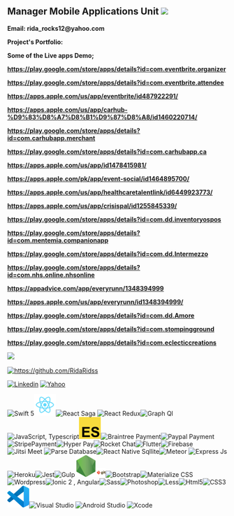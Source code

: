 
<article class="markdown-body entry-content container-lg f5" itemprop="text">

 <h1>Manager Mobile Applications Unit <img src="https://camo.githubusercontent.com/63371d36886ee658f5a97401f393e1ab1684b2fd3de674b8f5efc7d410b2a3d0/68747470733a2f2f6d656469612e67697068792e636f6d2f6d656469612f57556c706c634d704f43456d5447427442572f67697068792e676966" width="30" data-canonical-src="https://media.giphy.com/media/WUlplcMpOCEmTGBtBW/giphy.gif" style="max-width:100%;"></h1>
<b>
Email: rida_rocks12@yahoo.com

Project's Portfolio: 

Some of the Live apps Demo;

https://play.google.com/store/apps/details?id=com.eventbrite.organizer

https://play.google.com/store/apps/details?id=com.eventbrite.attendee


https://apps.apple.com/us/app/eventbrite/id487922291/

https://apps.apple.com/us/app/carhub-%D9%83%D8%A7%D8%B1%D9%87%D8%A8/id1460220714/

https://play.google.com/store/apps/details?id=com.carhubapp.merchant

https://play.google.com/store/apps/details?id=com.carhubapp.ca

https://apps.apple.com/us/app/id1478415981/

https://apps.apple.com/pk/app/event-social/id1464895700/

https://apps.apple.com/us/app/healthcaretalentlink/id6449923773/

https://apps.apple.com/us/app/crisispal/id1255845339/

https://play.google.com/store/apps/details?id=com.dd.inventoryospos

https://play.google.com/store/apps/details?id=com.mentemia.companionapp

https://play.google.com/store/apps/details?id=com.dd.Intermezzo

https://play.google.com/store/apps/details?id=com.nhs.online.nhsonline

https://appadvice.com/app/everyrunn/1348394999

https://apps.apple.com/us/app/everyrunn/id1348394999/

https://play.google.com/store/apps/details?id=com.dd.Amore

https://play.google.com/store/apps/details?id=com.stompingground

https://play.google.com/store/apps/details?id=com.eclecticcreations

</b>

 
 <a href="https://github.com/RidaRidss?tab=followers"><img src="https://img.shields.io/github/followers/RidaRidss.svg?style=social&label=Follow&maxAge=2592000t"></a>
  
<a href="https://github.com/RidaRidss"><img src="https://camo.githubusercontent.com/df7a1bc0a2c64e6aba4416591020ae05f08d313c2cd608fda62e2f16ba88730f/68747470733a2f2f6b6f6d617265762e636f6d2f67687076632f3f757365726e616d653d52696461526964737326636f6c6f723d646331343363" alt="https://github.com/RidaRidss" data-canonical-src="https://github.com/RidaRidss" style="max-width:100%;"></a>
<!--   <a href="https://www.linkedin.com/in/rida-bilgrami-05537a6a/"><img src="https://img.shields.io/badge/-Rida Bilgrami-blue?style=flat-square&amp;logo=Linkedin&amp;logoColor=white&amp;link=https://www.linkedin.com/in/rida-bilgrami-05537a6a/" alt="Linkedin: thaianebraga"></a> -->
 <a href="https://www.linkedin.com/in/rida-bilgrami-05537a6a/"><img src="https://camo.githubusercontent.com/6dc9828248fb64760c234f5b24c275a4912e9bb546c281d0c8e67cecb3381669/68747470733a2f2f696d672e736869656c64732e696f2f62616467652f2d4c696e6b6564496e2d626c75653f7374796c653d666c6174266c6f676f3d4c696e6b6564696e266c6f676f436f6c6f723d7768697465" alt="Linkedin" data-canonical-src="https://img.shields.io/badge/-LinkedIn-blue?style=flat&amp;logo=Linkedin&amp;logoColor=white" style="max-width:100%;"></a>
 <a href="mailto:rida_rocks12@yahoo.com"><img src="https://img.shields.io/badge/-yahoo-purple?style=flat-square&amp;logo=yahoo&amp;logoColor=white&amp;mailto:rida_rocks12@yahoo.com" alt="Yahoo" data-canonical-src="https://img.shields.io/badge/-yahoo-purple?style=flat-square&amp;logo=yahoo&amp;logoColor=white&amp;mailto:rida_rocks12@yahoo.com" style="max-width:100%;"></a>
 
<img alt="Swift 5" width="50px" src="https://jeroenscode.com/wp-content/uploads/2019/02/Swift-2-512.png" style="max-width:100%;"><img alt="React" width="50px" src="https://raw.githubusercontent.com/github/explore/80688e429a7d4ef2fca1e82350fe8e3517d3494d/topics/react/react.png" style="max-width:100%;"><img alt="React Saga" width="50px" src="https://miro.medium.com/max/312/1*zcK3vvoVjsqkqB0oja8RWw.png" style="max-width:100%;">
 <img alt="React Redux" width="50px" src="https://sujanbyanjankar.com.np/wp-content/uploads/2019/02/react-redux.png" style="max-width:100%;"><img alt="Graph Ql" width="50px" src="https://encrypted-tbn0.gstatic.com/images?q=tbn:ANd9GcTAmvqOjzdJaNiez4EYUAFho44XTSvjYpsHt9BAAFBSmTkmqQFs5ar873t3vJmQbLRNpg&usqp=CAU" style="max-width:100%;"><img alt="JavaScript, Typescript" width="50px" src="https://khalilstemmler.com/img/blog/compared/ts-js.png" style="max-width:100%;"><img alt="Ecma Script 6" width="50px" src="https://raw.githubusercontent.com/wingsuitist/ecmascript-logo/master/es-ecmascript-logo.png" style="max-width:100%;"><img alt="Braintree Payment" width="50px" height="50px" src="https://marketplace.magento.com/media/catalog/product/cache/adc9a2293be371a515eb30a463d80c57/2/0/2051_v1.jpg" style="max-width:100%;"><img alt="Paypal Payment" width="50px" src="https://www.paypalobjects.com/webstatic/icon/pp258.png" style="max-width:100%;"><img  alt="StripePayment" width="50px" src="https://cdn.learnwoo.com/wp-content/uploads/2016/11/Payment-Gateway_Stripe.png" style="max-width:100%;"><img  alt="Hyper Pay" width="50px" src="https://www.hyperpay.com/wp-content/uploads/2020/04/cropped-011.png" style="max-width:100%;"><img  alt="Rocket Chat" width="50px" src="https://subak.ovh/content/images/2018/06/rocketchat.jpg" style="max-width:100%;"><img  alt="Flutter" width="50px" src="https://yt3.ggpht.com/ytc/AKedOLRt1d4p7bPylasq_66BIC8-k3hkyVjJ2JICQITK=s900-c-k-c0x00ffffff-no-rj" style="max-width:100%;"><img alt="Firebase" width="50px" src="https://pbs.twimg.com/profile_images/1517183744636964875/_475wi5p_400x400.jpg">  <img alt="Jitsi Meet" width="50px" src="https://jitsi.org/wp-content/uploads/2020/04/Jitsi_opengraph.jpg" style="max-width:100%;"> <img alt="Parse Database" width="50px" src="https://leapforwards.files.wordpress.com/2014/11/parse-logo.png" style="max-width:100%;"><img alt="React Native Sqllite" width="50px" src="http://www.embusinessproducts.com/wp-content/uploads/2018/06/db.png" style="max-width:100%;"><img alt="Meteor" width="50px" src="https://5.imimg.com/data5/II/II/GLADMIN-/meteorjs-development-500x500.png" style="max-width:100%;">
 <img alt="Express Js" width="50px" src="https://encrypted-tbn0.gstatic.com/images?q=tbn:ANd9GcSRDBrpULiUm-hmlsxC-oOoil-e0LAZrr55JA&usqp=CAU" style="max-width:100%;"><img alt="Heroku" width="50px" src="https://redislabs.com/wp-content/uploads/2016/11/logo-square-heroku.png" style="max-width:100%;"><img alt="Jest" width="50px" src="https://ih1.redbubble.net/image.404020079.1876/st,small,507x507-pad,600x600,f8f8f8.u7.jpg" style="max-width:100%;"><img alt="Gulp" width="50px" src="https://spng.subpng.com/20180616/up/kisspng-gulp-js-npm-grunt-node-js-javascript-gulp-5b25612b5eb404.5000306615291763633879.jpg" style="max-width:100%;"><img  alt="Node.js" width="50px" src="https://raw.githubusercontent.com/github/explore/80688e429a7d4ef2fca1e82350fe8e3517d3494d/topics/nodejs/nodejs.png" style="max-width:100%;"><img alt="Git" width="20px" src="https://raw.githubusercontent.com/github/explore/80688e429a7d4ef2fca1e82350fe8e3517d3494d/topics/git/git.png" style="max-width:100%;"><img alt="Bootstrap" width="50px" src="https://static.javatpoint.com/bootstrappages/images/bootstrap-tutorial.png" style="max-width:100%;"><img alt="Materialize CSS" width="50px" src="https://colinstodd.com/images/posts/matcss-min.png" style="max-width:100%;"><img  alt="Wordpress" width="50px" src="https://research.reading.ac.uk/act/wp-content/uploads/sites/2/icons/wordpress.png" style="max-width:100%;"><img  alt="Ionic 2 , Angular" width="50px" src="https://miro.medium.com/max/393/1*HKGZTa67k5lZTQ007WzWVg.png" style="max-width:100%;"><img  alt="Sass" width="50px" src="https://miro.medium.com/max/512/1*9U1toerFxB8aiFRreLxEUQ.png" style="max-width:100%;"><img alt="Photoshop" width="50px" src="https://encrypted-tbn0.gstatic.com/images?q=tbn:ANd9GcStWxjNaaIkHKkVGa69FEha2tOpst6fh2Ro_Wtemj3huH07oc8Oa4kyKFcnfmK4X_WGaA0&usqp=CAU" style="max-width:100%;"><img  alt="Less" width="50px" src="https://lesscss.org/public/img/less_logo.png" style="max-width:100%;"><img  alt="Html5" width="50px" src="https://upload.wikimedia.org/wikipedia/commons/thumb/6/61/HTML5_logo_and_wordmark.svg/1200px-HTML5_logo_and_wordmark.svg.png" style="max-width:100%;"><img alt="CSS3" width="50px" src="https://i.pinimg.com/600x315/a9/dc/c7/a9dcc740cad3149598307b5de8bc10c3.jpg" style="max-width:100%;"><img alt="Visual Studio Code" width="50px" src="https://raw.githubusercontent.com/github/explore/80688e429a7d4ef2fca1e82350fe8e3517d3494d/topics/visual-studio-code/visual-studio-code.png" style="max-width:100%;"><img alt="Visual Studio" width="50px" src="https://static.techspot.com/images2/downloads/topdownload/2019/01/2019-01-16-ts3_thumbs-a21.png" style="max-width:100%;">
 <img  alt="Android Studio" width="50px" src="https://miro.medium.com/max/1347/1*SDw6CzFHDnCzdW-wckN9xg.png" style="max-width:100%;">
<img alt="Xcode" width="50px" src="https://is3-ssl.mzstatic.com/image/thumb/Purple115/v4/ec/70/a6/ec70a6ff-fbbb-f924-0b05-cfa0028e3269/Xcode-85-220-0-4-2x.png/1200x630bb.png" style="max-width:100%;">
 


<!-- <a href="https://www.linkedin.com/in/rida-bilgrami-05537a6a/" rel="nofollow"><strong>Linked In</strong></a> -->


</article>
